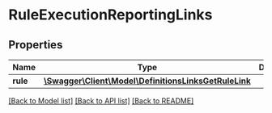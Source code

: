 # RuleExecutionReportingLinks

## Properties
Name | Type | Description | Notes
------------ | ------------- | ------------- | -------------
**rule** | [**\Swagger\Client\Model\DefinitionsLinksGetRuleLink**](DefinitionsLinksGetRuleLink.md) |  | [optional] 

[[Back to Model list]](../README.md#documentation-for-models) [[Back to API list]](../README.md#documentation-for-api-endpoints) [[Back to README]](../README.md)


